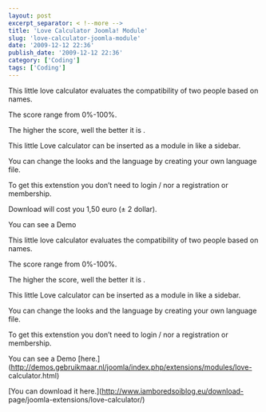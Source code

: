 ```yaml
---
layout: post
excerpt_separator: < !--more -->
title: 'Love Calculator Joomla! Module'
slug: 'love-calculator-joomla-module'
date: '2009-12-12 22:36'
publish_date: '2009-12-12 22:36'
category: ['Coding']
tags: ['Coding']
---
```

This little love calculator evaluates the compatibility of two people based on
names.

The score range from 0%-100%.

The higher the score, well the better it is .

This little Love calculator can be inserted as a module in like a sidebar.

You can change the looks and the language by creating your own language file.

To get this extenstion you don’t need to login / nor a registration or
membership.

Download will cost you 1,50 euro (± 2 dollar).

You can see a Demo

This little love calculator evaluates the compatibility of two people based on
names.  
  
  
  
  
  
  
  
  
  
The score range from 0%-100%.  
  
The higher the score, well the better it is .  
  
This little Love calculator can be inserted as a module in like a sidebar.  
  
You can change the looks and the language by creating your own language file.  
  
To get this extenstion you don’t need to login / nor a registration or
membership.  
  
You can see a Demo
[here.](http://demos.gebruikmaar.nl/joomla/index.php/extensions/modules/love-
calculator.html)  
  
[You can download it here.](http://www.iamboredsoiblog.eu/download-
page/joomla-extensions/love-calculator/)


